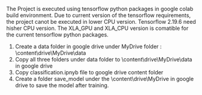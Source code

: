 The Project is executed using tensorflow python packages in google colab build environment. 
Due to current version of the tensorflow requirements, the project canot be executed in lower CPU version. Tensorflow 2.19.6 need hisher CPU version.
The XLA_GPU and XLA_CPU version is comatible for the current tensorflow python packages.

1) Create a data folder in google drive under MyDrive folder : \content\drive\MyDrive\data
2) Copy all three folders under data folder to \content\drive\MyDrive\data in google drive
3) Copy  classification.ipnyb file to google drive content folder
4) Create a folder save_model under the \content\drive\MyDrive in google drive to save the model after training.
   
